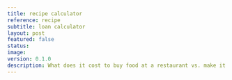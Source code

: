 ```yaml
---
title: recipe calculator
reference: recipe
subtitle: loan calculator
layout: post
featured: false
status:
image: 
version: 0.1.0
description: What does it cost to buy food at a restaurant vs. make it at home?
---
```

